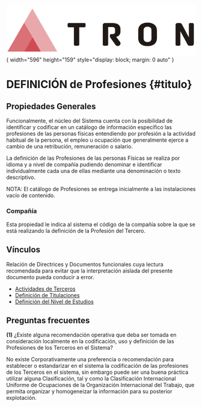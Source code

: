 ![Imagen LOGO](./00-Imagen/logo-TRON.png){ width="596" height="159" style="display: block; margin: 0 auto" }

# DEFINICIÓN de Profesiones {#titulo}

## Propiedades Generales

Funcionalmente, el núcleo del Sistema cuenta con la posibilidad de identificar y codificar en un catálogo de información específico las profesiones de las personas físicas entendiendo por profesión a la actividad habitual de la persona, el empleo u ocupación que generalmente ejerce a cambio de una retribución, remuneración o salario.

La definición de las Profesiones de las personas Físicas se realiza por idioma y a nivel de compañía pudiendo denominar e identificar individualmente cada una de ellas mediante una denominación o texto descriptivo.

NOTA: El catálogo de Profesiones se entrega inicialmente a las instalaciones vacío de contenido.

### **Compañía**

Esta propiedad le indica al sistema el código de la compañía sobre la que se está realizando la definición de la Profesión del Tercero.

## Vínculos

Relación de Directrices y Documentos funcionales cuya lectura recomendada para evitar que la interpretación aislada del presente documento pueda conducir a error.

- [Actividades de Terceros](./DEFINICION-de-Actividad.md#titulo)
- [Definición de Titulaciones](./DEFINICION-de-Titulacion.md#titulo)
- [Definición del Nivel de Estudios](./DEFINICION-Nivel-de-Estudios.md#titulo)

## Preguntas frecuentes

**(1)** ¿Existe alguna recomendación operativa que deba ser tomada en consideración localmente en la codificación, uso y definición de las Profesiones de los Terceros en el Sistema?

No existe Corporativamente una preferencia o recomendación para establecer o estandarizar en el sistema la codificación de las profesiones de los Terceros en el sistema, sin embargo puede ser una buena práctica utilizar alguna Clasificación, tal y como la Clasificación Internacional Uniforme de Ocupaciones de la Organización Internacional del Trabajo, que permita organizar y homogeneizar la información para su posterior explotación.

[Tabla TRON: G1000100]:<>